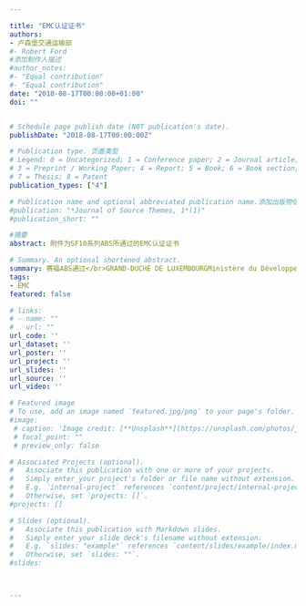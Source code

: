 ```yaml
---

title: "EMC认证证书"
authors:
- 卢森堡交通运输部
#- Robert Ford
#添加制作人描述
#author_notes:
#- "Equal contribution"
#- "Equal contribution"
date: "2018-08-17T00:00:00+01:00"
doi: ""


# Schedule page publish date (NOT publication's date).
publishDate: "2018-08-17T00:00:00Z"

# Publication type. 页面类型
# Legend: 0 = Uncategorized; 1 = Conference paper; 2 = Journal article;
# 3 = Preprint / Working Paper; 4 = Report; 5 = Book; 6 = Book section;
# 7 = Thesis; 8 = Patent
publication_types: ["4"]

# Publication name and optional abbreviated publication name.添加出版物信息
#publication: "*Journal of Source Themes, 1*(1)"
#publication_short: ""

#摘要
abstract: 附件为SF10系列ABS所通过的EMC认证证书

# Summary. An optional shortened abstract.
summary: 赛福ABS通过</br>GRAND-DUCHÉ DE LUXEMBOURGMinistère du Développement durableet des Infrastructures Département des Transports EMC证书 </br>登记号：B 27180       执行标准： E13*10R05/01*13796*01
tags:
- EMC
featured: false

# links:
# - name: ""
#   url: ""
url_code: ''
url_dataset: ''
url_poster: ''
url_project: ''
url_slides: ''
url_source: ''
url_video: ''

# Featured image
# To use, add an image named `featured.jpg/png` to your page's folder. 
#image:
 # caption: 'Image credit: [**Unsplash**](https://unsplash.com/photos/jdD8gXaTZsc)'
 # focal_point: ""
 # preview_only: false

# Associated Projects (optional).
#   Associate this publication with one or more of your projects.
#   Simply enter your project's folder or file name without extension.
#   E.g. `internal-project` references `content/project/internal-project/index.md`.
#   Otherwise, set `projects: []`.
#projects: []

# Slides (optional).
#   Associate this publication with Markdown slides.
#   Simply enter your slide deck's filename without extension.
#   E.g. `slides: "example"` references `content/slides/example/index.md`.
#   Otherwise, set `slides: ""`.
#slides:



---
```


